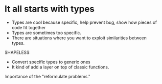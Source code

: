 # It all starts with types

- Types are cool because specific, help prevent bug, show how pieces of code fit together
- Types are sometimes too specific.
- There are situations where you want to exploit similarities between types.


SHAPELESS
- Convert specific types to generic ones
- It kind of add a layer on top of classic functions.


Importance of the "reformulate problems."